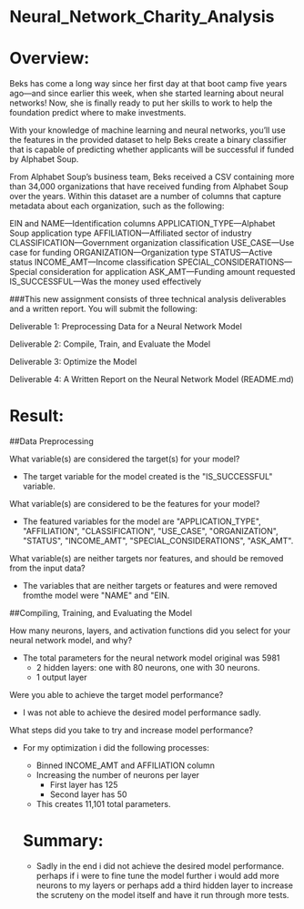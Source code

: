 # Neural_Network_Charity_Analysis

# Overview:

Beks has come a long way since her first day at that boot camp five years ago—and since earlier this week, when she started learning about neural networks! Now, she is finally ready to put her skills to work to help the foundation predict where to make investments.

With your knowledge of machine learning and neural networks, you’ll use the features in the provided dataset to help Beks create a binary classifier that is capable of predicting whether applicants will be successful if funded by Alphabet Soup.

From Alphabet Soup’s business team, Beks received a CSV containing more than 34,000 organizations that have received funding from Alphabet Soup over the years. Within this dataset are a number of columns that capture metadata about each organization, such as the following:

EIN and NAME—Identification columns
APPLICATION_TYPE—Alphabet Soup application type
AFFILIATION—Affiliated sector of industry
CLASSIFICATION—Government organization classification
USE_CASE—Use case for funding
ORGANIZATION—Organization type
STATUS—Active status
INCOME_AMT—Income classification
SPECIAL_CONSIDERATIONS—Special consideration for application
ASK_AMT—Funding amount requested
IS_SUCCESSFUL—Was the money used effectively

###This new assignment consists of three technical analysis deliverables and a written report. You will submit the following:

Deliverable 1: Preprocessing Data for a Neural Network Model

Deliverable 2: Compile, Train, and Evaluate the Model

Deliverable 3: Optimize the Model

Deliverable 4: A Written Report on the Neural Network Model (README.md)

# Result:

##Data Preprocessing

What variable(s) are considered the target(s) for your model?

- The target variable for the model created is the "IS_SUCCESSFUL" variable.

What variable(s) are considered to be the features for your model?

- The featured variables for the model are "APPLICATION_TYPE", "AFFILIATION", "CLASSIFICATION", "USE_CASE", "ORGANIZATION", "STATUS", "INCOME_AMT", "SPECIAL_CONSIDERATIONS", "ASK_AMT".

What variable(s) are neither targets nor features, and should be removed from the input data?

- The variables that are neither targets or features and were removed fromthe model were "NAME" and "EIN.

##Compiling, Training, and Evaluating the Model

How many neurons, layers, and activation functions did you select for your neural network model, and why?

- The total parameters for the neural network model original was 5981 
  - 2 hidden layers: one with 80 neurons, one with 30 neurons.
  - 1 output layer

Were you able to achieve the target model performance?

- I was not able to achieve the desired model performance sadly.

What steps did you take to try and increase model performance?

- For my optimization i did the following processes:
  - Binned INCOME_AMT and AFFILIATION column
  - Increasing the number of neurons per layer
    - First layer has 125
    - Second layer has 50
  - This creates 11,101 total parameters.
  
  # Summary:
  
  - Sadly in the end i did not achieve the desired model performance. perhaps if i were to fine tune the model further i would add more neurons to my layers or perhaps add a third hidden layer to increase the scruteny on the model itself and have it run through more tests.
